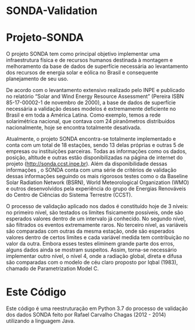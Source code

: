 # SONDA-Validation

# Projeto-SONDA

O projeto SONDA tem como principal objetivo implementar uma infraestrutura física e de recursos humanos destinada à montagem e melhoramento da base de dados de superfície necessária ao levantamento dos recursos de energia solar e eólica no Brasil e consequente planejamento de seu uso.

De acordo com o levantamento extensivo realizado pelo INPE e publicado no relatório “Solar and Wind Energy Resource Assessment” (Pereira ISBN 85-17-00002-1 de novembro de 2000), a base de dados de superfície necessária a validação desses modelos é extremamente deficiente no Brasil e em toda a América Latina. Como exemplo, temos a rede solarimétrica nacional, que contava com 24 piranômetros distribuídos nacionalmente, hoje se encontra totalmente desativada.

Atualmente, o projeto SONDA encontra-se totalmente implementado e conta com um total de 18 estações, sendo 13 delas próprias e outras 5 de empresas ou instituições parceiras. Todas as informações como os dados, posição, altitude e outras estão disponibilizadas na página de internet do projeto (http://sonda.ccst.inpe.br). Além da disponibilidade dessas informações , o SONDA conta com uma série de critérios de validação dessas informações seguindo os mais rigorosos testes como o da Baseline Solar Radiation Network (BSRN), World Meteorological Organization (WMO) e outros desenvolvidos pela experiência do grupo de Energias Renováveis do Centro de Ciências do Sistema Terrestre (CCST). 

O processo de validação aplicado nos dados é constituído hoje de 3 níveis: no primeiro nível, são testados os limites fisicamente possíveis, onde são esperados valores dentro de um intervalo já conhecido. No segundo nível, são filtrados os eventos extremamente raros. No terceiro nível, as variáveis são comparadas com outras da mesma estação, onde são esperados valores dentro de certos limites e cada variável medida tem contribuição no valor da outra. Embora esses testes eliminem grande parte dos erros, alguns dados ainda se mostram suspeitos. Assim, torna-se necessário implementar outro nível, o nível 4, onde a radiação global, direta e difusa são comparadas com o modelo de céu claro proposto por Iqbal (1983), chamado de Parametrization Model C.

# Este Código

Este código é uma reestruturação em Python 3.7 do processo de validação dos dados SONDA feito por Rafael Carvalho Chagas (2012 - 2014) utilizando a linguagem Java.
